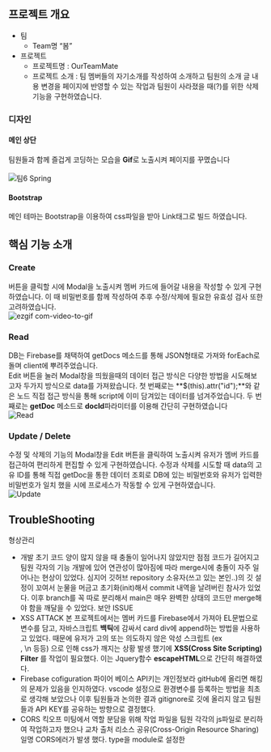 ## 프로젝트 개요

- 팀
    - Team명 “봄”
- 프로젝트
    - 프로젝트명 : OurTeamMate
    - 프로젝트 소개 : 팀 멤버들의 자기소개를 작성하여 소개하고 팀원의 소개 글 내용 변경을 페이지에 반영할 수 있는 작업과 팀원이 사라졌을 때(?)를 위한 삭제 기능을 구현하였습니다.



### 디자인

#### 메인 상단
팀원들과 함께 즐겁게 코딩하는 모습을 **Gif**로 노출시켜 페이지를 꾸몄습니다<br><br>
![팀6 Spring](https://github.com/JungHyunMoon/sparta_team_6/assets/120004247/872d6375-4f3a-45c5-a33c-49ef1ed42264)

#### Bootstrap
메인 테마는 Bootstrap을 이용하여 css파일을 받아 Link태그로 빌드 하였습니다.

## 핵심 기능 소개

### Create
<NEW MEMBER> 버튼을 클릭할 시에 Modal을 노출시켜 멤버 카드에 들어갈 내용을 작성할 수 있게 구현하였습니다. 이 때 비밀번호를 함께 작성하여 추후 수정/삭제에 필요한 유효성 검사 또한 고려하였습니다.<br>
![ezgif com-video-to-gif](https://github.com/JungHyunMoon/sparta_team_6/assets/120004247/d64160a7-a720-4849-bcd8-5e518b38bfe0)


### Read
DB는 Firebase를 채택하여 getDocs 메소드를 통해 JSON형태로 가져와 forEach로 돌며 client에 뿌려주었습니다.  
Edit 버튼을 눌러 Modal창을 띄웠을때의 데이터 접근 방식은 다양한 방법을 시도해보고자 두가지 방식으로 data를 가져왔습니다. 첫 번째로는 **$(this).attr("id");**와 같은 노드 직접 접근 방식을 통해 script에 이미 담겨있는 데이터를 넘겨주었습니다. 두 번째로는 **getDoc** 메소드로 **docId**파라미터를 이용해 간단히 구현하였습니다<br>
![Read](https://github.com/JungHyunMoon/sparta_team_6/assets/120004247/3647e425-8f31-43ea-8b88-beefe2b1ff39)

### Update / Delete
수정 및 삭제의 기능의 Modal창을 Edit 버튼을 클릭하여 노출시켜 유저가 멤버 카드를 접근하여 편리하게 편집할 수 있게 구현하였습니다. 수정과 삭제를 시도할 때 data의 고유 ID를 통해 직접 getDoc을 통한 데이터 조회로 DB에 있는 비밀번호와 유저가 입력한 비밀번호가 일치 했을 시에 프로세스가 작동할 수 있게 구현하였습니다.<br>
![Update](https://github.com/JungHyunMoon/sparta_team_6/assets/120004247/e6b921ad-fe83-4851-b564-ea8f4f9cb90d)

## TroubleShooting
형상관리
- 개발 초기 코드 양이 많지 않을 때 충돌이 일어나지 않았지만 점점 코드가 길어지고 팀원 각자의 기능 개발에 있어 연관성이 많아짐에 따라 merge시에 충돌이 자주 일어나는 현상이 있었다. 심지어 깃허브 repository 소유자(쓰고 있는 본인..)의 깃 설정이 꼬여서 눈물을 머금고 초기화(init)해서 commit 내역을 날려버린 참사가 있었다. 이후 branch를 꼭 따로 분리해서 main은 매우 완벽한 상태의 코드만 merge해야 함을 깨달을 수 있었다.
보안 ISSUE
- XSS ATTACK
  본 프로젝트에서는 멤버 카드를 Firebase에서 가져아 EL문법으로 변수를 담고, 자바스크립트 **백틱**에 감싸서 card div에 append하는 방법을 사용하고 있었다. 때문에 유저가 고의 또는 의도하지 않은 악성 스크립트 (ex <br>, \n 등등) 으로 인해 css가 깨지는 상황 발생 했기에 **XSS(Cross Site Scripting) Filter** 를 작업이 필요했다. 이는 Jquery함수 **escapeHTML**으로 간단히 해결하였다.
- Firebase cofiguration
파이어 베이스 API키는 개인정보라 gitHub에 올리면 해킹의 문제가 있음을 인지하였다. vscode 설정으로 환경변수를 등록하는 방법을 최초로 생각해 보았으나 이후 팀원들과 논의한 결과 gitignore로 깃에 올리지 않고 팀원들과 API KEY를 공유하는 방향으로 결정했다.
- CORS
 킥오프 미팅에서 역할 분담을 위해 작업 파일을 팀원 각각의 js파일로 분리하여 작업하고자 했으나 교차 출처 리소스 공유(Cross-Origin Resource Sharing) 일명 CORS에러가 발생 했다. type을 module로 설정한 <script> 태그가 포함된 HTML 파일을 로컬에서 불러올 경우 javascript 모듈 보안 요구사항으로 인해 CORS 오류가 발생한다는 것을 팀원모두 알게되었다. 브라우저가 웹에서 로컬 파일에 접근하지 못하게 했기 때문에 아쉽지만 코드를 병합하여 한 HTML파일에 넣어서 진행 했다.(깃 충돌의 시작..)

  
